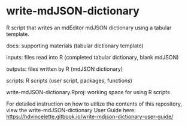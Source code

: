 # write-mdJSON-dictionary
R script that writes an mdEditor mdJSON dictionary using a tabular template.

docs: supporting materials (tabular dictionary template)

inputs: files read into R (completed tabular dictionary, blank mdJSON)

outputs: files written by R (mdJSON dictionary)

scripts: R scripts (user script, packages, functions)

write-mdJSON-dictionary.Rproj: working space for using R scripts

For detailed instruction on how to utilize the contents of this repository, view the write-mdJSON-dictionary User Guide here: https://hdvincelette.gitbook.io/write-mdjson-dictionary-user-guide/
